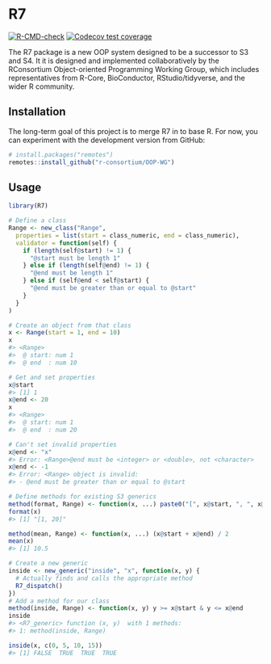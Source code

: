 
<!-- README.md is generated from README.Rmd. Please edit that file -->

# R7

<!-- badges: start -->

[![R-CMD-check](https://github.com/RConsortium/OOP-WG/actions/workflows/R-CMD-check.yaml/badge.svg)](https://github.com/RConsortium/OOP-WG/actions/workflows/R-CMD-check.yaml)
[![Codecov test
coverage](https://codecov.io/gh/RConsortium/OOP-WG/branch/master/graph/badge.svg)](https://codecov.io/gh/RConsortium/OOP-WG?branch=master)

<!-- badges: end -->

The R7 package is a new OOP system designed to be a successor to S3 and
S4. It it is designed and implemented collaboratively by the RConsortium
Object-oriented Programming Working Group, which includes
representatives from R-Core, BioConductor, RStudio/tidyverse, and the
wider R community.

## Installation

The long-term goal of this project is to merge R7 in to base R. For now,
you can experiment with the development version from GitHub:

``` r
# install.packages("remotes")
remotes::install_github("r-consortium/OOP-WG")
```

## Usage

``` r
library(R7)

# Define a class
Range <- new_class("Range",
  properties = list(start = class_numeric, end = class_numeric),
  validator = function(self) {
    if (length(self@start) != 1) {
      "@start must be length 1"
    } else if (length(self@end) != 1) {
      "@end must be length 1"
    } else if (self@end < self@start) {
      "@end must be greater than or equal to @start"
    }
  }
)

# Create an object from that class
x <- Range(start = 1, end = 10)
x
#> <Range>
#>  @ start: num 1
#>  @ end  : num 10

# Get and set properties
x@start
#> [1] 1
x@end <- 20
x
#> <Range>
#>  @ start: num 1
#>  @ end  : num 20

# Can't set invalid properties
x@end <- "x"
#> Error: <Range>@end must be <integer> or <double>, not <character>
x@end <- -1
#> Error: <Range> object is invalid:
#> - @end must be greater than or equal to @start

# Define methods for existing S3 generics
method(format, Range) <- function(x, ...) paste0("[", x@start, ", ", x@end, "]")
format(x)
#> [1] "[1, 20]"

method(mean, Range) <- function(x, ...) (x@start + x@end) / 2
mean(x)
#> [1] 10.5

# Create a new generic
inside <- new_generic("inside", "x", function(x, y) {
  # Actually finds and calls the appropriate method
  R7_dispatch()
})
# Add a method for our class
method(inside, Range) <- function(x, y) y >= x@start & y <= x@end
inside
#> <R7_generic> function (x, y)  with 1 methods:
#> 1: method(inside, Range)

inside(x, c(0, 5, 10, 15))
#> [1] FALSE  TRUE  TRUE  TRUE
```
